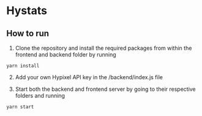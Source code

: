 # Hystats

## How to run

1. Clone the repository and install the required packages from within the frontend and backend folder by running

```
yarn install
```
2. Add your own Hypixel API key in the /backend/index.js file

3. Start both the backend and frontend server by going to their respective folders and running

```
yarn start
```
